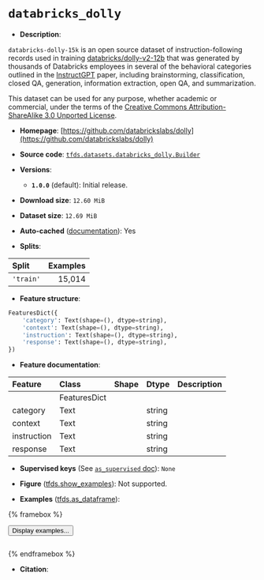 <div itemscope itemtype="http://schema.org/Dataset">
  <div itemscope itemprop="includedInDataCatalog" itemtype="http://schema.org/DataCatalog">
    <meta itemprop="name" content="TensorFlow Datasets" />
  </div>
  <meta itemprop="name" content="databricks_dolly" />
  <meta itemprop="description" content="`databricks-dolly-15k` is an open source dataset of instruction-following&#10;records used in training&#10;[databricks/dolly-v2-12b](https://huggingface.co/databricks/dolly-v2-12b) that&#10;was generated by thousands of Databricks employees in several of the behavioral&#10;categories outlined in the [InstructGPT](https://arxiv.org/abs/2203.02155)&#10;paper, including brainstorming, classification, closed QA, generation,&#10;information extraction, open QA, and summarization.&#10;&#10;This dataset can be used for any purpose, whether academic or commercial, under&#10;the terms of the&#10;[Creative Commons Attribution-ShareAlike 3.0 Unported License](https://creativecommons.org/licenses/by-sa/3.0/legalcode).&#10;&#10;To use this dataset:&#10;&#10;```python&#10;import tensorflow_datasets as tfds&#10;&#10;ds = tfds.load(&#x27;databricks_dolly&#x27;, split=&#x27;train&#x27;)&#10;for ex in ds.take(4):&#10;  print(ex)&#10;```&#10;&#10;See [the guide](https://www.tensorflow.org/datasets/overview) for more&#10;informations on [tensorflow_datasets](https://www.tensorflow.org/datasets).&#10;&#10;" />
  <meta itemprop="url" content="https://www.tensorflow.org/datasets/catalog/databricks_dolly" />
  <meta itemprop="sameAs" content="https://github.com/databrickslabs/dolly" />
  <meta itemprop="citation" content="" />
</div>

# `databricks_dolly`


*   **Description**:

`databricks-dolly-15k` is an open source dataset of instruction-following
records used in training
[databricks/dolly-v2-12b](https://huggingface.co/databricks/dolly-v2-12b) that
was generated by thousands of Databricks employees in several of the behavioral
categories outlined in the [InstructGPT](https://arxiv.org/abs/2203.02155)
paper, including brainstorming, classification, closed QA, generation,
information extraction, open QA, and summarization.

This dataset can be used for any purpose, whether academic or commercial, under
the terms of the
[Creative Commons Attribution-ShareAlike 3.0 Unported License](https://creativecommons.org/licenses/by-sa/3.0/legalcode).

*   **Homepage**:
    [https://github.com/databrickslabs/dolly](https://github.com/databrickslabs/dolly)

*   **Source code**:
    [`tfds.datasets.databricks_dolly.Builder`](https://github.com/tensorflow/datasets/tree/master/tensorflow_datasets/datasets/databricks_dolly/databricks_dolly_dataset_builder.py)

*   **Versions**:

    *   **`1.0.0`** (default): Initial release.

*   **Download size**: `12.60 MiB`

*   **Dataset size**: `12.69 MiB`

*   **Auto-cached**
    ([documentation](https://www.tensorflow.org/datasets/performances#auto-caching)):
    Yes

*   **Splits**:

Split     | Examples
:-------- | -------:
`'train'` | 15,014

*   **Feature structure**:

```python
FeaturesDict({
    'category': Text(shape=(), dtype=string),
    'context': Text(shape=(), dtype=string),
    'instruction': Text(shape=(), dtype=string),
    'response': Text(shape=(), dtype=string),
})
```

*   **Feature documentation**:

Feature     | Class        | Shape | Dtype  | Description
:---------- | :----------- | :---- | :----- | :----------
            | FeaturesDict |       |        |
category    | Text         |       | string |
context     | Text         |       | string |
instruction | Text         |       | string |
response    | Text         |       | string |

*   **Supervised keys** (See
    [`as_supervised` doc](https://www.tensorflow.org/datasets/api_docs/python/tfds/load#args)):
    `None`

*   **Figure**
    ([tfds.show_examples](https://www.tensorflow.org/datasets/api_docs/python/tfds/visualization/show_examples)):
    Not supported.

*   **Examples**
    ([tfds.as_dataframe](https://www.tensorflow.org/datasets/api_docs/python/tfds/as_dataframe)):

<!-- mdformat off(HTML should not be auto-formatted) -->

{% framebox %}

<button id="displaydataframe">Display examples...</button>
<div id="dataframecontent" style="overflow-x:auto"></div>
<script>
const url = "https://storage.googleapis.com/tfds-data/visualization/dataframe/databricks_dolly-1.0.0.html";
const dataButton = document.getElementById('displaydataframe');
dataButton.addEventListener('click', async () => {
  // Disable the button after clicking (dataframe loaded only once).
  dataButton.disabled = true;

  const contentPane = document.getElementById('dataframecontent');
  try {
    const response = await fetch(url);
    // Error response codes don't throw an error, so force an error to show
    // the error message.
    if (!response.ok) throw Error(response.statusText);

    const data = await response.text();
    contentPane.innerHTML = data;
  } catch (e) {
    contentPane.innerHTML =
        'Error loading examples. If the error persist, please open '
        + 'a new issue.';
  }
});
</script>

{% endframebox %}

<!-- mdformat on -->

*   **Citation**:

